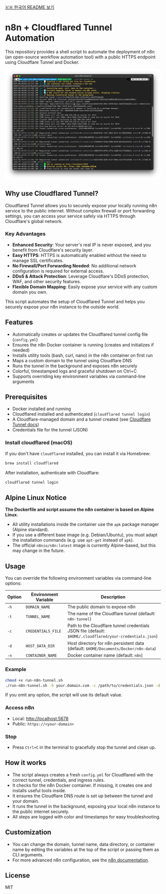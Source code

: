 [🇰🇷 한국어 README 보기](README.ko.md)

# n8n + Cloudflared Tunnel Automation

This repository provides a shell script to automate the deployment of n8n (an open-source workflow automation tool) with a public HTTPS endpoint using Cloudflare Tunnel and Docker.

![n8n + Cloudflared Tunnel Example](n8n-cloudflared-tunnel.png)

## Why use Cloudflared Tunnel?

Cloudflared Tunnel allows you to securely expose your locally running n8n service to the public internet. Without complex firewall or port forwarding settings, you can access your service safely via HTTPS through Cloudflare's global network.

### Key Advantages
- **Enhanced Security**: Your server's real IP is never exposed, and you benefit from Cloudflare's security layer.
- **Easy HTTPS**: HTTPS is automatically enabled without the need to manage SSL certificates.
- **No Firewall/Port Forwarding Needed**: No additional network configuration is required for external access.
- **DDoS & Attack Protection**: Leverage Cloudflare's DDoS protection, WAF, and other security features.
- **Flexible Domain Mapping**: Easily expose your service with any custom domain you own.

This script automates the setup of Cloudflared Tunnel and helps you securely expose your n8n instance to the outside world.

## Features
- Automatically creates or updates the Cloudflared tunnel config file (`config.yml`)
- Ensures the n8n Docker container is running (creates and initializes if needed)
- Installs utility tools (bash, curl, nano) in the n8n container on first run
- Maps a custom domain to the tunnel using Cloudflare DNS
- Runs the tunnel in the background and exposes n8n securely
- Colorful, timestamped logs and graceful shutdown on Ctrl+C
- Supports overriding key environment variables via command-line arguments

## Prerequisites
- Docker installed and running
- Cloudflared installed and authenticated (`cloudflared tunnel login`)
- A Cloudflare-managed domain and a tunnel created (see [Cloudflare Tunnel docs](https://developers.cloudflare.com/cloudflare-one/connections/connect-apps/))
- Credentials file for the tunnel (JSON)

### Install cloudflared (macOS)
If you don't have `cloudflared` installed, you can install it via Homebrew:

```sh
brew install cloudflared
```

After installation, authenticate with Cloudflare:

```sh
cloudflared tunnel login
```

## Alpine Linux Notice
**The Dockerfile and script assume the n8n container is based on Alpine Linux.**
- All utility installations inside the container use the `apk` package manager (Alpine standard).
- If you use a different base image (e.g. Debian/Ubuntu), you must adapt the installation commands (e.g. use `apt-get` instead of `apk`).
- The official `n8nio/n8n:latest` image is currently Alpine-based, but this may change in the future.

## Usage

You can override the following environment variables via command-line options:

| Option | Environment Variable | Description |
|--------|---------------------|-------------|
| `-h`   | `DOMAIN_NAME`       | The public domain to expose n8n |
| `-t`   | `TUNNEL_NAME`       | The name of the Cloudflare tunnel (default: `n8n-tunnel`) |
| `-c`   | `CREDENTIALS_FILE`  | Path to the Cloudflare tunnel credentials JSON file (default: `$HOME/.cloudflared/your-credentials.json`) |
| `-d`   | `HOST_DATA_DIR`     | Host directory for n8n persistent data (default: `$HOME/Documents/Docker/n8n-data`) |
| `-n`   | `CONTAINER_NAME`    | Docker container name (default: `n8n`) |

### Example

```sh
chmod +x run-n8n-tunnel.sh
./run-n8n-tunnel.sh -h your.domain.com -c /path/to/credentials.json -d /my/data/dir -n my-n8n-container
```

If you omit any option, the script will use its default value.

### Access n8n
- Local: [http://localhost:5678](http://localhost:5678)
- Public: `https://<your-domain>`

### Stop
- Press `Ctrl+C` in the terminal to gracefully stop the tunnel and clean up.

## How it works
- The script always creates a fresh `config.yml` for Cloudflared with the correct tunnel, credentials, and ingress rules.
- It checks for the n8n Docker container. If missing, it creates one and installs useful tools inside.
- It ensures the Cloudflare DNS route is set up between the tunnel and your domain.
- It runs the tunnel in the background, exposing your local n8n instance to the public internet securely.
- All steps are logged with color and timestamps for easy troubleshooting.

## Customization
- You can change the domain, tunnel name, data directory, or container name by editing the variables at the top of the script or passing them as CLI arguments.
- For more advanced n8n configuration, see the [n8n documentation](https://docs.n8n.io/).

## License
MIT
